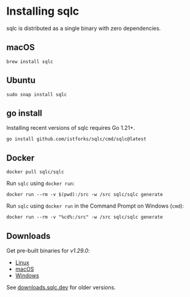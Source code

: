 # Installing sqlc

sqlc is distributed as a single binary with zero dependencies.

## macOS

```
brew install sqlc
```

## Ubuntu

```
sudo snap install sqlc
```

## go install

Installing recent versions of sqlc requires Go 1.21+.

```
go install github.com/istforks/sqlc/cmd/sqlc@latest
```

## Docker

```
docker pull sqlc/sqlc
```

Run `sqlc` using `docker run`:

```
docker run --rm -v $(pwd):/src -w /src sqlc/sqlc generate
```

Run `sqlc` using `docker run` in the Command Prompt on Windows (`cmd`):

```
docker run --rm -v "%cd%:/src" -w /src sqlc/sqlc generate
```

## Downloads

Get pre-built binaries for *v1.29.0*:

- [Linux](https://downloads.sqlc.dev/sqlc_1.29.0_linux_amd64.tar.gz)
- [macOS](https://downloads.sqlc.dev/sqlc_1.29.0_darwin_amd64.zip)
- [Windows](https://downloads.sqlc.dev/sqlc_1.29.0_windows_amd64.zip)

See [downloads.sqlc.dev](https://downloads.sqlc.dev/) for older versions.
